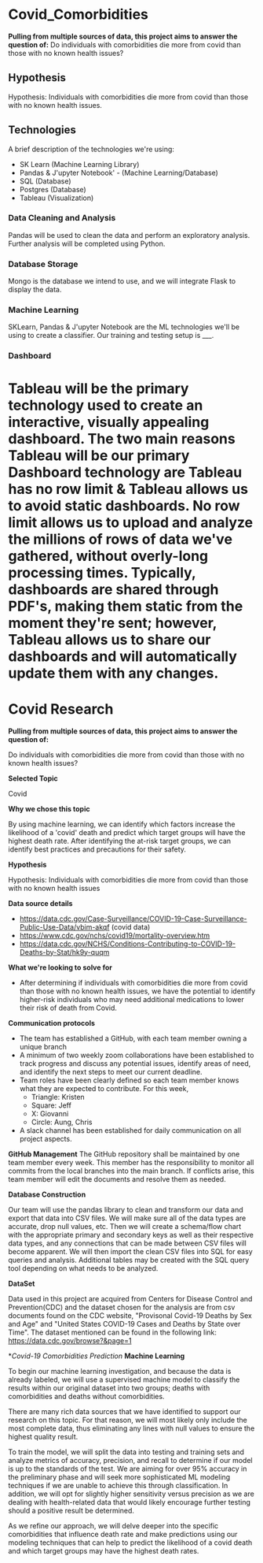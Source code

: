 
# Covid_Comorbidities

**Pulling from multiple sources of data, this project aims to answer the question of:**
Do individuals with comorbidities die more from covid than those with no known health issues?


## Hypothesis
Hypothesis: Individuals with comorbidities die more from covid than those with no known health issues.


## Technologies
A brief description of the technologies we're using: 
- SK Learn (Machine Learning Library)
- Pandas & J'upyter Notebook' - (Machine Learning/Database)
- SQL (Database)
- Postgres (Database)
- Tableau (Visualization)


### Data Cleaning and Analysis
Pandas will be used to clean the data and perform an exploratory analysis. Further analysis will be completed using Python.

### Database Storage
Mongo is the database we intend to use, and we will integrate Flask to display the data.

### Machine Learning
SKLearn, Pandas & J'upyter Notebook are the ML technologies we'll be using to create a classifier. Our training and testing setup is ___. 

### Dashboard
Tableau will be the primary technology used to create an interactive, visually appealing dashboard. The two main reasons Tableau will be our primary Dashboard technology are Tableau has no row limit & Tableau allows us to avoid static dashboards. No row limit allows us to upload and analyze the millions of rows of data we've gathered, without overly-long processing times. Typically, dashboards are shared through PDF's, making them static from the moment they're sent; however, Tableau allows us to share our dashboards and will automatically update them with any changes. 
=======
# Covid Research

**Pulling from multiple sources of data, this project aims to answer the question of:**

Do individuals with comorbidities die more from covid than those with no known health issues?

**Selected Topic**

Covid

**Why we chose this topic**

By using machine learning, we can identify which factors increase the likelihood of a 'covid' death and predict which target groups will have the highest death rate. 
After identifying the at-risk target groups, we can identify best practices and precautions for their safety.

**Hypothesis**

Hypothesis: Individuals with comorbidities die more from covid than those with no known health issues


**Data source details**

 - https://data.cdc.gov/Case-Surveillance/COVID-19-Case-Surveillance-Public-Use-Data/vbim-akqf (covid data)
 - https://www.cdc.gov/nchs/covid19/mortality-overview.htm
 - https://data.cdc.gov/NCHS/Conditions-Contributing-to-COVID-19-Deaths-by-Stat/hk9y-quqm

**What we're looking to solve for**

 - After determining if individuals with comorbidities die more from covid than those with no known health issues, we have the potential to identify higher-risk individuals who may need additional medications to lower their risk of death from Covid.

**Communication protocols**

 - The team has established a GitHub, with each team member owning a unique branch
 - A minimum of two weekly zoom collaborations have been established to track progress and discuss any potential issues, identify areas of need, and identify the next steps to meet our current deadline.   
 - Team roles have been clearly defined so each team member knows what they are expected to contribute. For this week, 
     - Triangle: Kristen
     - Square: Jeff
     - X: Giovanni
     - Circle: Aung, Chris
 - A slack channel has been established for daily communication on all project aspects.

**GitHub Management**
The GitHub repository shall be maintained by one team member every week. This member has the responsibility to monitor all commits from the local branches into the main branch. If conflicts arise, this team member will edit the documents and resolve them as needed.

**Database Construction**

 Our team will use the pandas library to clean and transform our data and export that data into CSV files. We will make sure all of the data types are accurate, drop null values, etc. Then we will create a schema/flow chart with the appropriate primary and secondary keys as well as their respective data types, and any connections that can be made between CSV files will become apparent. We will then import the clean CSV files into SQL for easy queries and analysis. Additional tables may be created with the SQL query tool depending on what needs to be analyzed.
 
 **DataSet** 


Data used in this project are acquired from Centers for Disease Control and Prevention(CDC) and the dataset chosen for the analysis are from csv documents found on the CDC website, "Provisonal Covid-19 Deaths by Sex and Age" and "United States COVID-19 Cases and Deaths by State over Time". The dataset mentioned can be found in the following link: https://data.cdc.gov/browse?&page=1

**Covid-19 Comorbidities Prediction*
**Machine Learning**

To begin our machine learning investigation, and because the data is already labeled, we will use a supervised machine model to classify the results within our original dataset into two groups; deaths with comorbidities and deaths without comorbidities. 

There are many rich data sources that we have identified to support our research on this topic. For that reason, we will most likely only include the most complete data, thus eliminating any lines with null values to ensure the highest quality result.

To train the model, we will split the data into testing and training sets and analyze metrics of accuracy, precision, and recall to determine if our model is up to the standards of the test. We are aiming for over 95% accuracy in the preliminary phase and will seek more sophisticated ML modeling techniques if we are unable to achieve this through classification. In addition, we will opt for slightly higher sensitivity versus precision as we are dealing with health-related data that would likely encourage further testing should a positive result be determined.

As we refine our approach, we will delve deeper into the specific comorbidities that influence death rate and make predictions using our modeling techniques that can help to predict the likelihood of a covid death and which target groups may have the highest death rates. 

